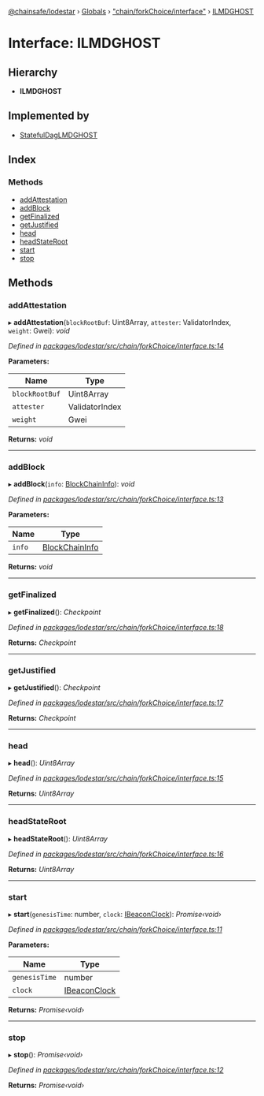 [@chainsafe/lodestar](../README.md) › [Globals](../globals.md) › ["chain/forkChoice/interface"](../modules/_chain_forkchoice_interface_.md) › [ILMDGHOST](_chain_forkchoice_interface_.ilmdghost.md)

# Interface: ILMDGHOST

## Hierarchy

* **ILMDGHOST**

## Implemented by

* [StatefulDagLMDGHOST](../classes/_chain_forkchoice_statefuldag_lmdghost_.statefuldaglmdghost.md)

## Index

### Methods

* [addAttestation](_chain_forkchoice_interface_.ilmdghost.md#addattestation)
* [addBlock](_chain_forkchoice_interface_.ilmdghost.md#addblock)
* [getFinalized](_chain_forkchoice_interface_.ilmdghost.md#getfinalized)
* [getJustified](_chain_forkchoice_interface_.ilmdghost.md#getjustified)
* [head](_chain_forkchoice_interface_.ilmdghost.md#head)
* [headStateRoot](_chain_forkchoice_interface_.ilmdghost.md#headstateroot)
* [start](_chain_forkchoice_interface_.ilmdghost.md#start)
* [stop](_chain_forkchoice_interface_.ilmdghost.md#stop)

## Methods

###  addAttestation

▸ **addAttestation**(`blockRootBuf`: Uint8Array, `attester`: ValidatorIndex, `weight`: Gwei): *void*

*Defined in [packages/lodestar/src/chain/forkChoice/interface.ts:14](https://github.com/ChainSafe/lodestar/blob/6b0ca980c/packages/lodestar/src/chain/forkChoice/interface.ts#L14)*

**Parameters:**

Name | Type |
------ | ------ |
`blockRootBuf` | Uint8Array |
`attester` | ValidatorIndex |
`weight` | Gwei |

**Returns:** *void*

___

###  addBlock

▸ **addBlock**(`info`: [BlockChainInfo](_chain_forkchoice_interface_.blockchaininfo.md)): *void*

*Defined in [packages/lodestar/src/chain/forkChoice/interface.ts:13](https://github.com/ChainSafe/lodestar/blob/6b0ca980c/packages/lodestar/src/chain/forkChoice/interface.ts#L13)*

**Parameters:**

Name | Type |
------ | ------ |
`info` | [BlockChainInfo](_chain_forkchoice_interface_.blockchaininfo.md) |

**Returns:** *void*

___

###  getFinalized

▸ **getFinalized**(): *Checkpoint*

*Defined in [packages/lodestar/src/chain/forkChoice/interface.ts:18](https://github.com/ChainSafe/lodestar/blob/6b0ca980c/packages/lodestar/src/chain/forkChoice/interface.ts#L18)*

**Returns:** *Checkpoint*

___

###  getJustified

▸ **getJustified**(): *Checkpoint*

*Defined in [packages/lodestar/src/chain/forkChoice/interface.ts:17](https://github.com/ChainSafe/lodestar/blob/6b0ca980c/packages/lodestar/src/chain/forkChoice/interface.ts#L17)*

**Returns:** *Checkpoint*

___

###  head

▸ **head**(): *Uint8Array*

*Defined in [packages/lodestar/src/chain/forkChoice/interface.ts:15](https://github.com/ChainSafe/lodestar/blob/6b0ca980c/packages/lodestar/src/chain/forkChoice/interface.ts#L15)*

**Returns:** *Uint8Array*

___

###  headStateRoot

▸ **headStateRoot**(): *Uint8Array*

*Defined in [packages/lodestar/src/chain/forkChoice/interface.ts:16](https://github.com/ChainSafe/lodestar/blob/6b0ca980c/packages/lodestar/src/chain/forkChoice/interface.ts#L16)*

**Returns:** *Uint8Array*

___

###  start

▸ **start**(`genesisTime`: number, `clock`: [IBeaconClock](_chain_clock_interface_.ibeaconclock.md)): *Promise‹void›*

*Defined in [packages/lodestar/src/chain/forkChoice/interface.ts:11](https://github.com/ChainSafe/lodestar/blob/6b0ca980c/packages/lodestar/src/chain/forkChoice/interface.ts#L11)*

**Parameters:**

Name | Type |
------ | ------ |
`genesisTime` | number |
`clock` | [IBeaconClock](_chain_clock_interface_.ibeaconclock.md) |

**Returns:** *Promise‹void›*

___

###  stop

▸ **stop**(): *Promise‹void›*

*Defined in [packages/lodestar/src/chain/forkChoice/interface.ts:12](https://github.com/ChainSafe/lodestar/blob/6b0ca980c/packages/lodestar/src/chain/forkChoice/interface.ts#L12)*

**Returns:** *Promise‹void›*
